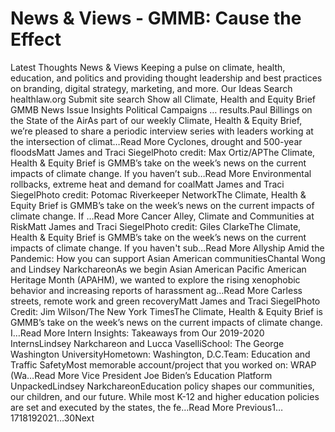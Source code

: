 # News & Views - GMMB: Cause the Effect


Latest Thoughts 
News & Views 
Keeping a pulse on climate, health, education, and politics and providing thought leadership and best practices on branding, digital strategy, marketing, and more. 
Our Ideas
Search healthlaw.org
Submit site search
Show all
Climate, Health and Equity Brief
GMMB News
Issue Insights
Political Campaigns
… results.Paul Billings on the State of the AirAs part of our weekly Climate, Health & Equity Brief, we’re pleased to share a periodic interview series with leaders working at the intersection of climat…Read More Cyclones, drought and 500-year floodsMatt James and Traci SiegelPhoto credit: Max Ortiz/APThe Climate, Health & Equity Brief is GMMB’s take on the week’s news on the current impacts of climate change. If you haven’t sub…Read More Environmental rollbacks, extreme heat and demand for coalMatt James and Traci SiegelPhoto credit: Potomac Riverkeeper NetworkThe Climate, Health & Equity Brief is GMMB’s take on the week’s news on the current impacts of climate change. If …Read More Cancer Alley, Climate and Communities at RiskMatt James and Traci SiegelPhoto credit: Giles ClarkeThe Climate, Health & Equity Brief is GMMB’s take on the week’s news on the current impacts of climate change. If you haven't sub…Read More Allyship Amid the Pandemic: How you can support Asian American communitiesChantal Wong and Lindsey NarkchareonAs we begin Asian American Pacific American Heritage Month (APAHM), we wanted to explore the rising xenophobic behavior and increasing reports of harassment ag…Read More Carless streets, remote work and green recoveryMatt James and Traci SiegelPhoto Credit: Jim Wilson/The New York TimesThe Climate, Health & Equity Brief is GMMB’s take on the week’s news on the current impacts of climate change. I…Read More Intern Insights: Takeaways from Our 2019-2020 InternsLindsey Narkchareon and Lucca VaselliSchool: The George Washington UniversityHometown: Washington, D.C.Team: Education and Traffic SafetyMost memorable account/project that you worked on: WRAP (Wa…Read More Vice President Joe Biden’s Education Platform UnpackedLindsey NarkchareonEducation policy shapes our communities, our children, and our future. While most K-12 and higher education policies are set and executed by the states, the fe…Read More 
 Previous1…1718192021…30Next 
 
